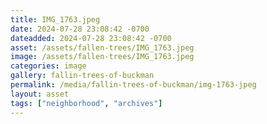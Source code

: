 ```yaml
---
title: IMG_1763.jpeg
date: 2024-07-28 23:08:42 -0700
dateadded: 2024-07-28 23:08:42 -0700
asset: /assets/fallen-trees/IMG_1763.jpeg
image: /assets/fallen-trees/IMG_1763.jpeg
categories: image
gallery: fallin-trees-of-buckman
permalink: /media/fallin-trees-of-buckman/img-1763-jpeg
layout: asset
tags: ["neighborhood", "archives"]
--- 
```

